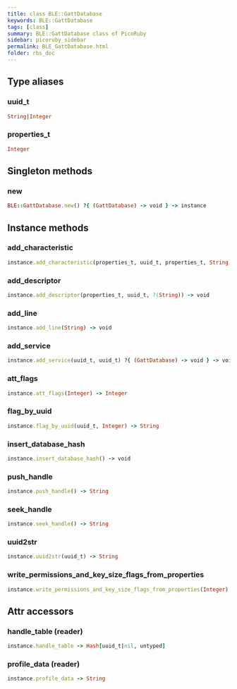 ```yaml
---
title: class BLE::GattDatabase
keywords: BLE::GattDatabase
tags: [class]
summary: BLE::GattDatabase class of PicoRuby
sidebar: picoruby_sidebar
permalink: BLE_GattDatabase.html
folder: rbs_doc
---
```

## Type aliases
### uuid_t
```ruby
String|Integer
```
### properties_t
```ruby
Integer
```
## Singleton methods
### new

```ruby
BLE::GattDatabase.new() ?{ (GattDatabase) -> void } -> instance
```
## Instance methods
### add_characteristic

```ruby
instance.add_characteristic(properties_t, uuid_t, properties_t, String) ?{ (GattDatabase) -> void } -> void
```
### add_descriptor

```ruby
instance.add_descriptor(properties_t, uuid_t, ?(String)) -> void
```
### add_line

```ruby
instance.add_line(String) -> void
```
### add_service

```ruby
instance.add_service(uuid_t, uuid_t) ?{ (GattDatabase) -> void } -> void
```
### att_flags

```ruby
instance.att_flags(Integer) -> Integer
```
### flag_by_uuid

```ruby
instance.flag_by_uuid(uuid_t, Integer) -> String
```
### insert_database_hash

```ruby
instance.insert_database_hash() -> void
```
### push_handle

```ruby
instance.push_handle() -> String
```
### seek_handle

```ruby
instance.seek_handle() -> String
```
### uuid2str

```ruby
instance.uuid2str(uuid_t) -> String
```
### write_permissions_and_key_size_flags_from_properties

```ruby
instance.write_permissions_and_key_size_flags_from_properties(Integer) -> Integer
```
## Attr accessors
### handle_table (reader)
```ruby
instance.handle_table -> Hash[uuid_t|nil, untyped]
```
### profile_data (reader)
```ruby
instance.profile_data -> String
```
